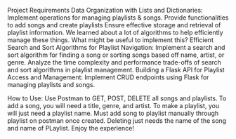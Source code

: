 Project Requirements
Data Organization with Lists and Dictionaries:
Implement operations for managing playlists & songs.
Provide functionalities to add songs and create playlists
Ensure effective storage and retrieval of playlist information. We learned about a lot of algorithms to help efficiently manage these things. What might be useful to implement this? 
Efficient Search and Sort Algorithms for Playlist Navigation:
Implement a search and sort algorithm for finding a song or sorting songs based off name, artist, or genre.
Analyze the time complexity and performance trade-offs of search and sort algorithms in playlist management.
Building a Flask API for Playlist Access and Management:
Implement CRUD endpoints using Flask for managing playlists and songs.


How to Use:
Use Postman to GET, POST, DELETE all songs and playlists. To add a song, you will need a title, genre, and artist. To make a playlist, you will just need a playlist name.
Must add song to playlist manually through playlist on postman once created. Deleting just needs the name of the song and name of PLaylist. Enjoy the experience!
